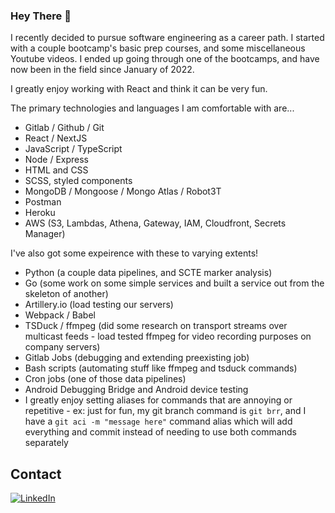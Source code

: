 ### Hey There 👋

I recently decided to pursue software engineering as a career path. I started with a couple bootcamp's basic prep courses, and some miscellaneous Youtube videos. I ended up going through one of the bootcamps, and have now been in the field since January of 2022.

I greatly enjoy working with React and think it can be very fun.

The primary technologies and languages I am comfortable with are...
- Gitlab / Github / Git
- React / NextJS
- JavaScript / TypeScript
- Node / Express
- HTML and CSS
- SCSS, styled components
- MongoDB / Mongoose / Mongo Atlas / Robot3T
- Postman
- Heroku
- AWS (S3, Lambdas, Athena, Gateway, IAM, Cloudfront, Secrets Manager)

I've also got some expeirence with these to varying extents!
- Python (a couple data pipelines, and SCTE marker analysis)
- Go (some work on some simple services and built a service out from the skeleton of another)
- Artillery.io (load testing our servers)
- Webpack / Babel
- TSDuck / ffmpeg (did some research on transport streams over multicast feeds - load tested ffmpeg for video recording purposes on company servers)
- Gitlab Jobs (debugging and extending preexisting job)
- Bash scripts (automating stuff like ffmpeg and tsduck commands)
- Cron jobs (one of those data pipelines)
- Android Debugging Bridge and Android device testing
- I greatly enjoy setting aliases for commands that are annoying or repetitive - ex: just for fun, my git branch command is ```git brr```, and I have a ```git aci -m "message here"``` command alias which will add everything and commit instead of needing to use both commands separately

<!--
**AlexArms/AlexArms** is a ✨ _special_ ✨ repository because its `README.md` (this file) appears on your GitHub profile.

Here are some ideas to get you started:

- 🔭 I’m currently working on ...
- 🌱 I’m currently learning ...
- 👯 I’m looking to collaborate on ...
- 🤔 I’m looking for help with ...
- 💬 Ask me about ...
- 📫 How to reach me: ...
- 😄 Pronouns: ...
- ⚡ Fun fact: ...
-->

## Contact

[![LinkedIn](https://img.shields.io/badge/LinkedIn-0077B5?style=for-the-badge&logo=linkedin&logoColor=white)](https://www.linkedin.com/in/alexarms/)
<!-- [![Foo](http://www.google.com.au/images/nav_logo7.png)](http://google.com.au/) -->



